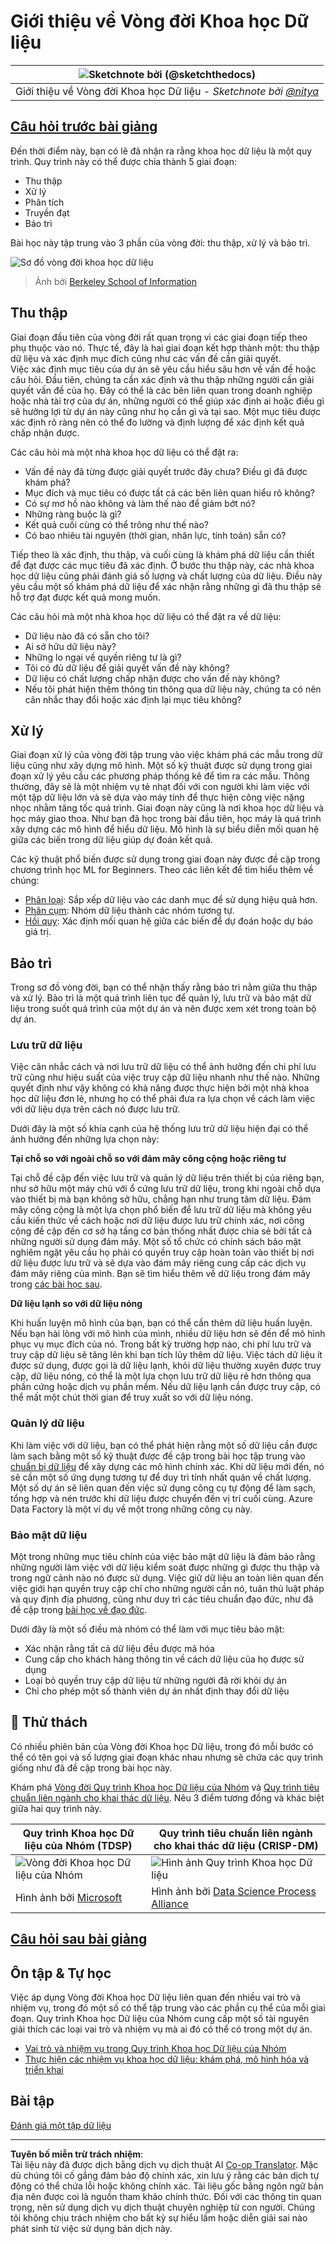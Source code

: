 <!--
CO_OP_TRANSLATOR_METADATA:
{
  "original_hash": "c368f8f2506fe56bca0f7be05c4eb71d",
  "translation_date": "2025-08-28T18:21:36+00:00",
  "source_file": "4-Data-Science-Lifecycle/14-Introduction/README.md",
  "language_code": "vi"
}
-->
# Giới thiệu về Vòng đời Khoa học Dữ liệu

|![ Sketchnote bởi [(@sketchthedocs)](https://sketchthedocs.dev) ](../../sketchnotes/14-DataScience-Lifecycle.png)|
|:---:|
| Giới thiệu về Vòng đời Khoa học Dữ liệu - _Sketchnote bởi [@nitya](https://twitter.com/nitya)_ |

## [Câu hỏi trước bài giảng](https://red-water-0103e7a0f.azurestaticapps.net/quiz/26)

Đến thời điểm này, bạn có lẽ đã nhận ra rằng khoa học dữ liệu là một quy trình. Quy trình này có thể được chia thành 5 giai đoạn:

- Thu thập
- Xử lý
- Phân tích
- Truyền đạt
- Bảo trì

Bài học này tập trung vào 3 phần của vòng đời: thu thập, xử lý và bảo trì.

![Sơ đồ vòng đời khoa học dữ liệu](../../../../translated_images/data-science-lifecycle.a1e362637503c4fb0cd5e859d7552edcdb4aa629a279727008baa121f2d33f32.vi.jpg)  
> Ảnh bởi [Berkeley School of Information](https://ischoolonline.berkeley.edu/data-science/what-is-data-science/)

## Thu thập

Giai đoạn đầu tiên của vòng đời rất quan trọng vì các giai đoạn tiếp theo phụ thuộc vào nó. Thực tế, đây là hai giai đoạn kết hợp thành một: thu thập dữ liệu và xác định mục đích cũng như các vấn đề cần giải quyết.  
Việc xác định mục tiêu của dự án sẽ yêu cầu hiểu sâu hơn về vấn đề hoặc câu hỏi. Đầu tiên, chúng ta cần xác định và thu thập những người cần giải quyết vấn đề của họ. Đây có thể là các bên liên quan trong doanh nghiệp hoặc nhà tài trợ của dự án, những người có thể giúp xác định ai hoặc điều gì sẽ hưởng lợi từ dự án này cũng như họ cần gì và tại sao. Một mục tiêu được xác định rõ ràng nên có thể đo lường và định lượng để xác định kết quả chấp nhận được.

Các câu hỏi mà một nhà khoa học dữ liệu có thể đặt ra:
- Vấn đề này đã từng được giải quyết trước đây chưa? Điều gì đã được khám phá?
- Mục đích và mục tiêu có được tất cả các bên liên quan hiểu rõ không?
- Có sự mơ hồ nào không và làm thế nào để giảm bớt nó?
- Những ràng buộc là gì?
- Kết quả cuối cùng có thể trông như thế nào?
- Có bao nhiêu tài nguyên (thời gian, nhân lực, tính toán) sẵn có?

Tiếp theo là xác định, thu thập, và cuối cùng là khám phá dữ liệu cần thiết để đạt được các mục tiêu đã xác định. Ở bước thu thập này, các nhà khoa học dữ liệu cũng phải đánh giá số lượng và chất lượng của dữ liệu. Điều này yêu cầu một số khám phá dữ liệu để xác nhận rằng những gì đã thu thập sẽ hỗ trợ đạt được kết quả mong muốn.

Các câu hỏi mà một nhà khoa học dữ liệu có thể đặt ra về dữ liệu:
- Dữ liệu nào đã có sẵn cho tôi?
- Ai sở hữu dữ liệu này?
- Những lo ngại về quyền riêng tư là gì?
- Tôi có đủ dữ liệu để giải quyết vấn đề này không?
- Dữ liệu có chất lượng chấp nhận được cho vấn đề này không?
- Nếu tôi phát hiện thêm thông tin thông qua dữ liệu này, chúng ta có nên cân nhắc thay đổi hoặc xác định lại mục tiêu không?

## Xử lý

Giai đoạn xử lý của vòng đời tập trung vào việc khám phá các mẫu trong dữ liệu cũng như xây dựng mô hình. Một số kỹ thuật được sử dụng trong giai đoạn xử lý yêu cầu các phương pháp thống kê để tìm ra các mẫu. Thông thường, đây sẽ là một nhiệm vụ tẻ nhạt đối với con người khi làm việc với một tập dữ liệu lớn và sẽ dựa vào máy tính để thực hiện công việc nặng nhọc nhằm tăng tốc quá trình. Giai đoạn này cũng là nơi khoa học dữ liệu và học máy giao thoa. Như bạn đã học trong bài đầu tiên, học máy là quá trình xây dựng các mô hình để hiểu dữ liệu. Mô hình là sự biểu diễn mối quan hệ giữa các biến trong dữ liệu giúp dự đoán kết quả.

Các kỹ thuật phổ biến được sử dụng trong giai đoạn này được đề cập trong chương trình học ML for Beginners. Theo các liên kết để tìm hiểu thêm về chúng:

- [Phân loại](https://github.com/microsoft/ML-For-Beginners/tree/main/4-Classification): Sắp xếp dữ liệu vào các danh mục để sử dụng hiệu quả hơn.
- [Phân cụm](https://github.com/microsoft/ML-For-Beginners/tree/main/5-Clustering): Nhóm dữ liệu thành các nhóm tương tự.
- [Hồi quy](https://github.com/microsoft/ML-For-Beginners/tree/main/2-Regression): Xác định mối quan hệ giữa các biến để dự đoán hoặc dự báo giá trị.

## Bảo trì

Trong sơ đồ vòng đời, bạn có thể nhận thấy rằng bảo trì nằm giữa thu thập và xử lý. Bảo trì là một quá trình liên tục để quản lý, lưu trữ và bảo mật dữ liệu trong suốt quá trình của một dự án và nên được xem xét trong toàn bộ dự án.

### Lưu trữ dữ liệu

Việc cân nhắc cách và nơi lưu trữ dữ liệu có thể ảnh hưởng đến chi phí lưu trữ cũng như hiệu suất của việc truy cập dữ liệu nhanh như thế nào. Những quyết định như vậy không có khả năng được thực hiện bởi một nhà khoa học dữ liệu đơn lẻ, nhưng họ có thể phải đưa ra lựa chọn về cách làm việc với dữ liệu dựa trên cách nó được lưu trữ.

Dưới đây là một số khía cạnh của hệ thống lưu trữ dữ liệu hiện đại có thể ảnh hưởng đến những lựa chọn này:

**Tại chỗ so với ngoài chỗ so với đám mây công cộng hoặc riêng tư**

Tại chỗ đề cập đến việc lưu trữ và quản lý dữ liệu trên thiết bị của riêng bạn, như sở hữu một máy chủ với ổ cứng lưu trữ dữ liệu, trong khi ngoài chỗ dựa vào thiết bị mà bạn không sở hữu, chẳng hạn như trung tâm dữ liệu. Đám mây công cộng là một lựa chọn phổ biến để lưu trữ dữ liệu mà không yêu cầu kiến thức về cách hoặc nơi dữ liệu được lưu trữ chính xác, nơi công cộng đề cập đến cơ sở hạ tầng cơ bản thống nhất được chia sẻ bởi tất cả những người sử dụng đám mây. Một số tổ chức có chính sách bảo mật nghiêm ngặt yêu cầu họ phải có quyền truy cập hoàn toàn vào thiết bị nơi dữ liệu được lưu trữ và sẽ dựa vào đám mây riêng cung cấp các dịch vụ đám mây riêng của mình. Bạn sẽ tìm hiểu thêm về dữ liệu trong đám mây trong [các bài học sau](https://github.com/microsoft/Data-Science-For-Beginners/tree/main/5-Data-Science-In-Cloud).

**Dữ liệu lạnh so với dữ liệu nóng**

Khi huấn luyện mô hình của bạn, bạn có thể cần thêm dữ liệu huấn luyện. Nếu bạn hài lòng với mô hình của mình, nhiều dữ liệu hơn sẽ đến để mô hình phục vụ mục đích của nó. Trong bất kỳ trường hợp nào, chi phí lưu trữ và truy cập dữ liệu sẽ tăng lên khi bạn tích lũy thêm dữ liệu. Việc tách dữ liệu ít được sử dụng, được gọi là dữ liệu lạnh, khỏi dữ liệu thường xuyên được truy cập, dữ liệu nóng, có thể là một lựa chọn lưu trữ dữ liệu rẻ hơn thông qua phần cứng hoặc dịch vụ phần mềm. Nếu dữ liệu lạnh cần được truy cập, có thể mất một chút thời gian để truy xuất so với dữ liệu nóng.

### Quản lý dữ liệu

Khi làm việc với dữ liệu, bạn có thể phát hiện rằng một số dữ liệu cần được làm sạch bằng một số kỹ thuật được đề cập trong bài học tập trung vào [chuẩn bị dữ liệu](https://github.com/microsoft/Data-Science-For-Beginners/tree/main/2-Working-With-Data/08-data-preparation) để xây dựng các mô hình chính xác. Khi dữ liệu mới đến, nó sẽ cần một số ứng dụng tương tự để duy trì tính nhất quán về chất lượng. Một số dự án sẽ liên quan đến việc sử dụng công cụ tự động để làm sạch, tổng hợp và nén trước khi dữ liệu được chuyển đến vị trí cuối cùng. Azure Data Factory là một ví dụ về một trong những công cụ này.

### Bảo mật dữ liệu

Một trong những mục tiêu chính của việc bảo mật dữ liệu là đảm bảo rằng những người làm việc với dữ liệu kiểm soát được những gì được thu thập và trong ngữ cảnh nào nó được sử dụng. Việc giữ dữ liệu an toàn liên quan đến việc giới hạn quyền truy cập chỉ cho những người cần nó, tuân thủ luật pháp và quy định địa phương, cũng như duy trì các tiêu chuẩn đạo đức, như đã đề cập trong [bài học về đạo đức](https://github.com/microsoft/Data-Science-For-Beginners/tree/main/1-Introduction/02-ethics).

Dưới đây là một số điều mà nhóm có thể làm với mục tiêu bảo mật:
- Xác nhận rằng tất cả dữ liệu đều được mã hóa
- Cung cấp cho khách hàng thông tin về cách dữ liệu của họ được sử dụng
- Loại bỏ quyền truy cập dữ liệu từ những người đã rời khỏi dự án
- Chỉ cho phép một số thành viên dự án nhất định thay đổi dữ liệu

## 🚀 Thử thách

Có nhiều phiên bản của Vòng đời Khoa học Dữ liệu, trong đó mỗi bước có thể có tên gọi và số lượng giai đoạn khác nhau nhưng sẽ chứa các quy trình giống như đã đề cập trong bài học này.

Khám phá [Vòng đời Quy trình Khoa học Dữ liệu của Nhóm](https://docs.microsoft.com/en-us/azure/architecture/data-science-process/lifecycle) và [Quy trình tiêu chuẩn liên ngành cho khai thác dữ liệu](https://www.datascience-pm.com/crisp-dm-2/). Nêu 3 điểm tương đồng và khác biệt giữa hai quy trình này.

|Quy trình Khoa học Dữ liệu của Nhóm (TDSP)|Quy trình tiêu chuẩn liên ngành cho khai thác dữ liệu (CRISP-DM)|
|--|--|
|![Vòng đời Khoa học Dữ liệu của Nhóm](../../../../translated_images/tdsp-lifecycle2.e19029d598e2e73d5ef8a4b98837d688ec6044fe332c905d4dbb69eb6d5c1d96.vi.png) | ![Hình ảnh Quy trình Khoa học Dữ liệu](../../../../translated_images/CRISP-DM.8bad2b4c66e62aa75278009e38e3e99902c73b0a6f63fd605a67c687a536698c.vi.png) |
| Hình ảnh bởi [Microsoft](https://docs.microsoft.comazure/architecture/data-science-process/lifecycle) | Hình ảnh bởi [Data Science Process Alliance](https://www.datascience-pm.com/crisp-dm-2/) |

## [Câu hỏi sau bài giảng](https://red-water-0103e7a0f.azurestaticapps.net/quiz/27)

## Ôn tập & Tự học

Việc áp dụng Vòng đời Khoa học Dữ liệu liên quan đến nhiều vai trò và nhiệm vụ, trong đó một số có thể tập trung vào các phần cụ thể của mỗi giai đoạn. Quy trình Khoa học Dữ liệu của Nhóm cung cấp một số tài nguyên giải thích các loại vai trò và nhiệm vụ mà ai đó có thể có trong một dự án.

* [Vai trò và nhiệm vụ trong Quy trình Khoa học Dữ liệu của Nhóm](https://docs.microsoft.com/en-us/azure/architecture/data-science-process/roles-tasks)  
* [Thực hiện các nhiệm vụ khoa học dữ liệu: khám phá, mô hình hóa và triển khai](https://docs.microsoft.com/en-us/azure/architecture/data-science-process/execute-data-science-tasks)

## Bài tập

[Đánh giá một tập dữ liệu](assignment.md)

---

**Tuyên bố miễn trừ trách nhiệm**:  
Tài liệu này đã được dịch bằng dịch vụ dịch thuật AI [Co-op Translator](https://github.com/Azure/co-op-translator). Mặc dù chúng tôi cố gắng đảm bảo độ chính xác, xin lưu ý rằng các bản dịch tự động có thể chứa lỗi hoặc không chính xác. Tài liệu gốc bằng ngôn ngữ bản địa nên được coi là nguồn tham khảo chính thức. Đối với các thông tin quan trọng, nên sử dụng dịch vụ dịch thuật chuyên nghiệp từ con người. Chúng tôi không chịu trách nhiệm cho bất kỳ sự hiểu lầm hoặc diễn giải sai nào phát sinh từ việc sử dụng bản dịch này.
